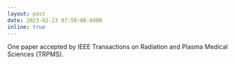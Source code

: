 ```yaml
---
layout: post
date: 2023-02-23 07:59:00-0400
inline: true
---
```


One paper accepted by IEEE Transactions on Radiation and Plasma Medical Sciences (TRPMS).
